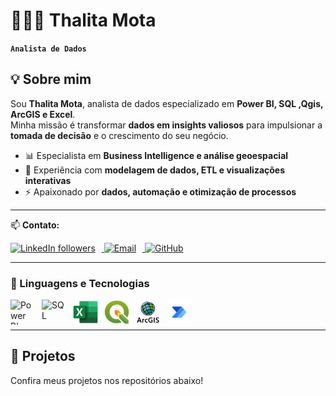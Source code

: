 # 👩🏻‍💻 Thalita Mota 

**`Analista de Dados`**  

## 💡 Sobre mim  
Sou **Thalita Mota**, analista de dados especializado em **Power BI,  SQL ,Qgis, ArcGIS e Excel**.  
Minha missão é transformar **dados em insights valiosos** para impulsionar a **tomada de decisão** e o crescimento do seu negócio.  

- 📊 Especialista em **Business Intelligence e análise geoespacial**  
- 🔄 Experiência com **modelagem de dados, ETL e visualizações interativas**  
- ⚡ Apaixonado por **dados, automação e otimização de processos**  

---

📫 **Contato:**
<p align="left">
    <a href="https://www.linkedin.com/in/thalita-mota-737a21245/" target="_blank">
        <img 
            alt="LinkedIn followers" 
            title="Conecte-se comigo no LinkedIn" 
            src="https://img.shields.io/badge/LinkedIn-0077B5?style=for-the-badge&logo=linkedin&logoColor=white"
            style="padding-right: 10px;"
        />
    </a>
    <a href="mailto: thalitamota21@gmail.com" target="_blank">
        <img 
            alt="Email" 
            title="Envie um email" 
            src="https://img.shields.io/badge/Email-0078D4?style=for-the-badge&logo=gmail&logoColor=white"
            style="padding-right: 10px;"
        />
    </a>
    <a href="https://github.com/ThalitaMota-analytics" target="_blank">
        <img 
            alt="GitHub" 
            title="Siga-me no GitHub" 
            src="https://img.shields.io/badge/GitHub-181717?style=for-the-badge&logo=github&logoColor=white"
        />
    </a>
</p>

---

### 🤖 Linguagens e Tecnologias

<img 
    align="left" 
    alt="Power BI" 
    title="Power BI" 
    width="40px" 
    height="40px" 
    style="padding-right: 10px;" 
    src="https://raw.githubusercontent.com/microsoft/PowerBI-Icons/main/SVG/Power-BI.svg" 
/>
<img 
    align="left" 
    alt="SQL" 
    title="SQL" 
    width="40px" 
    height="40px" 
    style="padding-right: 10px;" 
    src="https://cdn.jsdelivr.net/gh/devicons/devicon@latest/icons/azuresqldatabase/azuresqldatabase-original.svg" 
/>
<img 
    align="left" 
    alt="Excel" 
    title="Excel" 
    width="40px" 
    height="40px"
    style="padding-right: 10px;" 
    src="https://github.com/joaomacedodatadev/Imagens/blob/main/excel.png" 
/>
<img 
    align="left" 
    alt="QGIS" 
    title="QGIS" 
    width="40px" 
    height="40px" 
    style="padding-right: 10px;" 
    src="https://github.com/joaomacedodatadev/Imagens/blob/main/QGIS_logo_new.svg.png" 
/>
<img 
    align="left" 
    alt="ARCGIS" 
    title="ARCGIS" 
    width="40px" 
    height="40px" 
    style="padding-right: 10px;" 
    src="https://github.com/joaomacedodatadev/Imagens/blob/main/ArcGIS_logo.png" 
/>
<img 
    align="left" 
    alt="Power Automate" 
    title="Power Automate" 
    width="40px" 
    height="40px" 
    style="padding-right: 10px;" 
    src="https://github.com/joaomacedodatadev/Imagens/blob/main/Power_automate_logo.png" 
/>

<br/>
<br/>

---
## 📂 Projetos  
Confira meus projetos nos repositórios abaixo!

